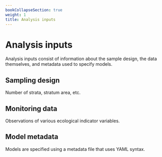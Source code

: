 ```yaml
---
bookCollapseSection: true
weight: 1
title: Analysis inputs
---
```


# Analysis inputs

Analysis inputs consist of information about the sample design, the data themselves, and metadata used to specify models.

## Sampling design

Number of strata, stratum area, etc.

## Monitoring data

Observations of various ecological indicator variables.

## Model metadata

Models are specified using a metadata file that uses YAML syntax.
